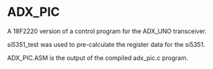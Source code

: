 # ADX_PIC

A 18F2220 version of a control program for the ADX_UNO transceiver.

si5351_test was used to pre-calculate the register data for the si5351.

ADX_PIC.ASM is the output of the compiled adx_pic.c program.

